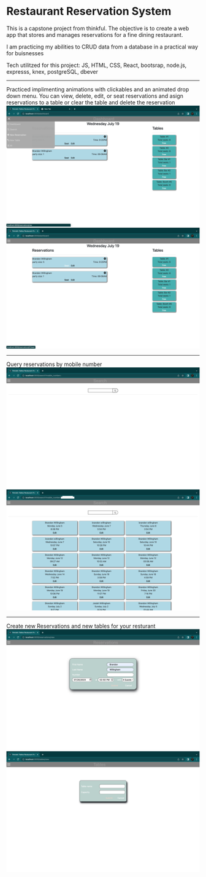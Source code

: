 
# Restaurant Reservation System

This is a capstone project from thinkful.
The objective is to create a web app that stores and manages reservations for a fine dining restaurant. 

I am practicing my abilities to CRUD data from a database in a practical way for buisnesses 

Tech utilitzed for this project:
JS,
HTML,
CSS,
React,
bootsrap,
node.js,
expresss,
knex,
postgreSQL,
dbever
 
<hr/>
Practiced implimenting animations with clickables and an animated drop down menu. 
You can view, delete, edit, or seat reservations and asign reservations to a table or clear the table and delete the reservation

<img src="./markdown-images/Drop-down.png"/>
<img src="./markdown-images/dashboard.png"/>

<hr/>
Query reservations by mobile number
<img src="./markdown-images/search-SS.png"/>
<img src="./markdown-images/data.png"/>

<hr/>
Create new Reservations and new tables for your resturant 
<img src="./markdown-images/New-Reservation.png"/>
<img src="./markdown-images/new-table.png"/>
<!-- 
<style>
    container{
        display:flex;
        flex-direction:row;
    }
    spacer{
        width:500px
    }
</style>
<container> 
    <div >
    <img src="./markdown-images/Drop down.png"/>
    </div>
    <spacer ></spacer>
    <div>
    <img src="./markdown-images/dashboard.png"/>
    </div>
</container>

<container>
    <div>
        <img src="./markdown-images/seating.png"/>
    </div>
    <spacer> </spacer>
    <div>
        <img src="./markdown-images/Seated.png"/>
    </div>
</container>

<hr/>
Query reservations by mobile number
<container>
    <div>
    <img src="./markdown-images/search ss.png"/>
    </div>
    <spacer> </spacer>
    <div>
    <img src="./markdown-images/data.png"/>
    </div>
</container>

<hr/>
Create new Reservations and new tables for your resturant 
<container>
    <div>
    <img src="./markdown-images/new reservation.png"/>
    </div>
    <spacer> </spacer>
    <div>
    <img src="./markdown-images/new table.png"/>
    </div>
</container> -->
